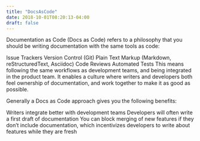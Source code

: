 ```yaml
---
title: "DocsAsCode"
date: 2018-10-01T08:20:13-04:00
draft: false
---
```


Documentation as Code (Docs as Code) refers to a philosophy that you should be writing documentation with the same tools as code:

Issue Trackers
Version Control (Git)
Plain Text Markup (Markdown, reStructuredText, Asciidoc)
Code Reviews
Automated Tests
This means following the same workflows as development teams, and being integrated in the product team. It enables a culture where writers and developers both feel ownership of documentation, and work together to make it as good as possible.

Generally a Docs as Code approach gives you the following benefits:

Writers integrate better with development teams
Developers will often write a first draft of documentation
You can block merging of new features if they don’t include documentation, which incentivizes developers to write about features while they are fresh

